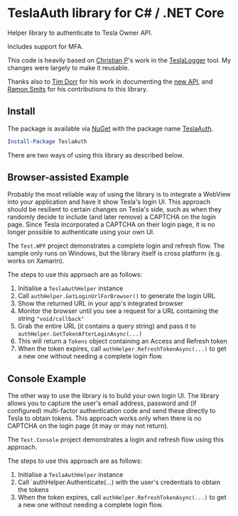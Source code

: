 # TeslaAuth library for C# / .NET Core

Helper library to authenticate to Tesla Owner API.

Includes support for MFA.

This code is heavily based on [Christian P](https://github.com/bassmaster187)'s
work in the [TeslaLogger](https://github.com/bassmaster187/TeslaLogger) tool.
My changes were largely to make it reusable.

Thanks also to [Tim Dorr](https://github.com/timdorr) for his work in documenting the [new API](https://tesla-api.timdorr.com/api-basics/authentication), and [Ramon Smits](https://github.com/ramonsmits) for his contributions to this library.

## Install

The package is available via [NuGet](https://www.nuget.org/) with the package name [TeslaAuth](https://www.nuget.org/packages/TeslaAuth).

```ps1
Install-Package TeslaAuth
```

There are two ways of using this library as described below.

## Browser-assisted Example

Probably the most reliable way of using the library is to integrate a WebView into your application and have it show Tesla's login UI. This approach should be resilient
to certain changes on Tesla's side, such as when they randomly decide to include (and later remove) a CAPTCHA on the login page. 
Since Tesla incorporated a CAPTCHA on their login page, it is no longer possible to authenticate using your own UI.

The `Test.WPF` project demonstrates a complete login and refresh flow. The sample only runs on Windows, but the library itself is cross platform (e.g. works on Xamarin).

The steps to use this approach are as follows:

1. Initialise a `TeslaAuthHelper` instance
2. Call `authHelper.GetLoginUrlForBrowser()` to generate the login URL
3. Show the returned URL in your app's integrated browser
4. Monitor the browser until you see a request for a URL containing the string `"void/callback"`
5. Grab the entire URL (it contains a query string) and pass it to `authHelper.GetTokenAfterLoginAsync(...)`
6. This will return a `Tokens` object containing an Access and Refresh token
7. When the token expires, call `authHelper.RefreshTokenAsync(...)` to get a new one without needing a complete login flow.

## Console Example

The other way to use the library is to build your own login UI. The library allows you to capture the user's email address, password and (if configured) multi-factor authentication
code and send these directly to Tesla to obtain tokens. This approach works only when there is no CAPTCHA on the login page (it may or may not return).

The `Test.Console` project demonstrates a login and refresh flow using this approach. 

The steps to use this approach are as follows:

1. Initialise a `TeslaAuthHelper` instance
2. Call `authHelper.Authenticate(...) with the user's credentials to obtain the tokens
3. When the token expires, call `authHelper.RefreshTokenAsync(...)` to get a new one without needing a complete login flow.

